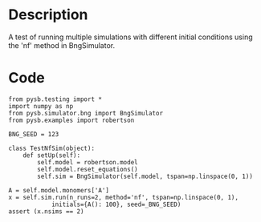 # Description
A test of running multiple simulations with different initial conditions using the 'nf' method in BngSimulator.

# Code
```
from pysb.testing import *
import numpy as np
from pysb.simulator.bng import BngSimulator
from pysb.examples import robertson

BNG_SEED = 123

class TestNfSim(object):
    def setUp(self):
        self.model = robertson.model
        self.model.reset_equations()
        self.sim = BngSimulator(self.model, tspan=np.linspace(0, 1))

A = self.model.monomers['A']
x = self.sim.run(n_runs=2, method='nf', tspan=np.linspace(0, 1),
            initials={A(): 100}, seed=_BNG_SEED)
assert (x.nsims == 2)

```
